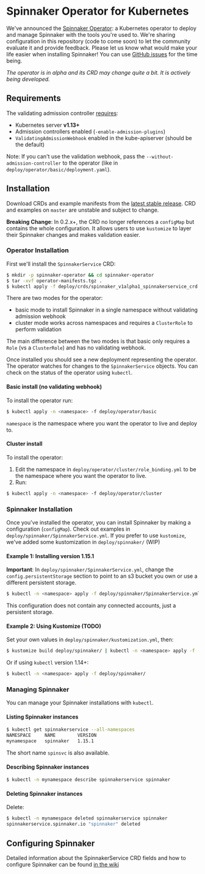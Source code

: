 # Spinnaker Operator for Kubernetes

We've announced the [Spinnaker Operator](https://blog.armory.io/spinnaker-operator/): a Kubernetes operator to deploy and manage Spinnaker with the tools you're used to. We're sharing configuration in this repository (code to come soon) to let the community evaluate it and provide feedback. 
Please let us know what would make your life easier when installing Spinnaker! You can use [GitHub issues](https://github.com/armory/spinnaker-operator/issues) for the time being.

*The operator is in alpha and its CRD may change quite a bit. It is actively being developed.*

## Requirements
The validating admission controller [requires](https://kubernetes.io/docs/reference/access-authn-authz/extensible-admission-controllers/#prerequisites):
- Kubernetes server **v1.13+**
- Admission controllers enabled (`-enable-admission-plugins`)
- `ValidatingAdmissionWebhook` enabled in the kube-apiserver (should be the default)

Note: If you can't use the validation webhook, pass the `--without-admission-controller` to the operator (like in `deploy/operator/basic/deployment.yaml`).

## Installation
Download CRDs and example manifests from the [latest stable release](https://github.com/armory/spinnaker-operator/releases).
CRD and examples on `master` are unstable and subject to change.

**Breaking Change**: In 0.2.x+, the CRD no longer references a `configMap` but contains the whole configuration. 
It allows users to use `kustomize` to layer their Spinnaker changes and makes validation easier.    

### Operator Installation

First we'll install the `SpinnakerService` CRD:

```bash
$ mkdir -p spinnaker-operator && cd spinnaker-operator
$ tar -xvf operator-manifests.tgz .
$ kubectl apply -f deploy/crds/spinnaker_v1alpha1_spinnakerservice_crd.yaml
```

There are two modes for the operator:
- basic mode to install Spinnaker in a single namespace without validating admission webhook
- cluster mode works across namespaces and requires a `ClusterRole` to perform validation

The main difference between the two modes is that basic only requires a `Role` (vs a `ClusterRole`) and has no validating webhook.

Once installed you should see a new deployment representing the operator. The operator watches for changes to the `SpinnakerService` objects. You can check on the status of the operator using `kubectl`.

#### Basic install (no validating webhook)
To install the operator run:

```bash
$ kubectl apply -n <namespace> -f deploy/operator/basic
```

`namespace` is the namespace where you want the operator to live and deploy to.

#### Cluster install
To install the operator:
1. Edit the namespace in `deploy/operator/cluster/role_binding.yml` to be the namespace where you want the operator to live.
2. Run:

```bash
$ kubectl apply -n <namespace> -f deploy/operator/cluster
```

### Spinnaker Installation

Once you've installed the operator, you can install Spinnaker by making a configuration (`configMap`). Check out examples in `deploy/spinnaker/SpinnakerService.yml`. If you prefer to use `kustomize`, we've added some kustomization in `deploy/spinnaker/` (WIP)


#### Example 1: Installing version 1.15.1

**Important**: In `deploy/spinnaker/SpinnakerService.yml`, change the `config.persistentStorage` section to point to an s3 bucket you own or use a different persistent storage.


```bash
$ kubectl -n <namespace> apply -f deploy/spinnaker/SpinnakerService.yml
```

This configuration does not contain any connected accounts, just a persistent storage.

#### Example 2: Using Kustomize (TODO)

Set your own values in `deploy/spinnaker/kustomization.yml`, then:


```bash
$ kustomize build deploy/spinnaker/ | kubectl -n <namespace> apply -f -
```

Or if using `kubectl` version 1.14+:
```bash
$ kubectl -n <namespace> apply -f deploy/spinnaker/
```


### Managing Spinnaker

You can manage your Spinnaker installations with `kubectl`.

#### Listing Spinnaker instances
```bash
$ kubectl get spinnakerservice --all-namespaces
NAMESPACE     NAME        VERSION
mynamespace   spinnaker   1.15.1
```

The short name `spinsvc` is also available.

#### Describing Spinnaker instances
```bash
$ kubectl -n mynamespace describe spinnakerservice spinnaker
```

#### Deleting Spinnaker instances
Delete:
```bash
$ kubectl -n mynamespace deleted spinnakerservice spinnaker
spinnakerservice.spinnaker.io "spinnaker" deleted
```


## Configuring Spinnaker

Detailed information about the SpinnakerService CRD fields and how to configure Spinnaker can be found [in the wiki](https://github.com/armory/spinnaker-operator/wiki/SpinnakerService-CRD)


